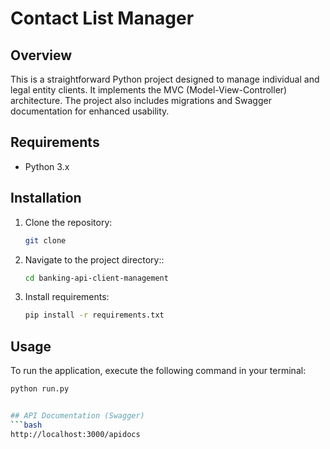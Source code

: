 # Contact List Manager

## Overview

This is a straightforward Python project designed to manage individual and legal entity clients. It implements the MVC (Model-View-Controller) architecture. The project also includes migrations and Swagger documentation for enhanced usability.

## Requirements

- Python 3.x

## Installation

1. Clone the repository:
   ```bash
   git clone

2. Navigate to the project directory::
   ```bash
   cd banking-api-client-management
   
3. Install requirements:
    ```bash
   pip install -r requirements.txt


## Usage

To run the application, execute the following command in your terminal:
  ```bash
  python run.py


## API Documentation (Swagger)
  ```bash
  http://localhost:3000/apidocs


